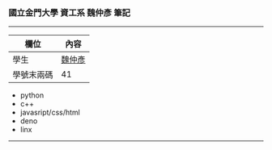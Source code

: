 ### **國立金門大學 資工系 魏仲彥 筆記**

<hr>

欄位 | 內容
-----|--------
學生|[魏仲彥](https://stereomp3.github.io/wp109b/homework/MyWeb8.0/MyWeb.html)
學號末兩碼| 41

* python
* c++
* javasript/css/html
* deno
* linx

<hr>
